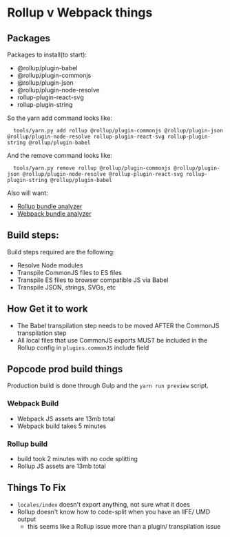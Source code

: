 # Rollup v Webpack things
## Packages
Packages to install(to start):
- @rollup/plugin-babel
- @rollup/plugin-commonjs
- @rollup/plugin-json
- @rollup/plugin-node-resolve
- rollup-plugin-react-svg
- rollup-plugin-string

So the yarn add command looks like:
```
  tools/yarn.py add rollup @rollup/plugin-commonjs @rollup/plugin-json @rollup/plugin-node-resolve rollup-plugin-react-svg rollup-plugin-string @rollup/plugin-babel
```

And the remove command looks like:
```
  tools/yarn.py remove rollup @rollup/plugin-commonjs @rollup/plugin-json @rollup/plugin-node-resolve @rollup-plugin-react-svg rollup-plugin-string @rollup/plugin-babel
```

Also will want:
- [Rollup bundle analyzer](https://yarnpkg.com/package/rollup-plugin-analyzer)
- [Webpack bundle analyzer](https://yarnpkg.com/package/webpack-bundle-analyzer)

## Build steps:
Build steps required are the following:
- Resolve Node modules
- Transpile CommonJS files to ES files
- Transpile ES files to browser compatible JS via Babel
- Transpile JSON, strings, SVGs, etc

## How Get it to work
- The Babel transpilation step needs to be moved AFTER the CommonJS transpilation step
- All local files that use CommonJS exports MUST be included in the Rollup config in `plugins.commonJS` include field

## Popcode prod build things
Production build is done through Gulp and the `yarn run preview` script.

### Webpack Build
- Webpack JS assets are 13mb total
- Webpack build takes 5 minutes

### Rollup build
- build took 2 minutes with no code splitting
- Rollup JS assets are 13mb total

## Things To Fix
- `locales/index` doesn't export anything, not sure what it does
- Rollup doesn't know how to code-split when you have an IIFE/ UMD output
  - this seems like a Rollup issue more than a plugin/ transpilation issue
